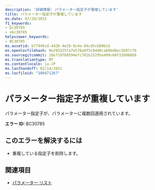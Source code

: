 ```yaml
---
description: '詳細情報: パラメーター指定子が重複しています'
title: パラメーター指定子が重複しています
ms.date: 07/20/2015
f1_keywords:
- bc30785
- vbc30785
helpviewer_keywords:
- BC30785
ms.assetid: b77949cd-4426-4e19-9c4e-84cd5cb89bcb
ms.openlocfilehash: 0e293325fa7e578a0f5c04d8cab8bd8ec5b97cf6
ms.sourcegitcommit: 10e719780594efc781b15295e499c66f316068b8
ms.translationtype: MT
ms.contentlocale: ja-JP
ms.lasthandoff: 02/14/2021
ms.locfileid: "100471267"
---
```

# <a name="parameter-specifier-is-duplicated"></a>パラメーター指定子が重複しています

パラメーター指定子が、パラメーターに複数回適用されています。  
  
 **エラー ID:** BC30785  
  
## <a name="to-correct-this-error"></a>このエラーを解決するには  
  
- 重複している指定子を削除します。  
  
## <a name="see-also"></a>関連項目

- [パラメーター リスト](../language-reference/statements/parameter-list.md)
